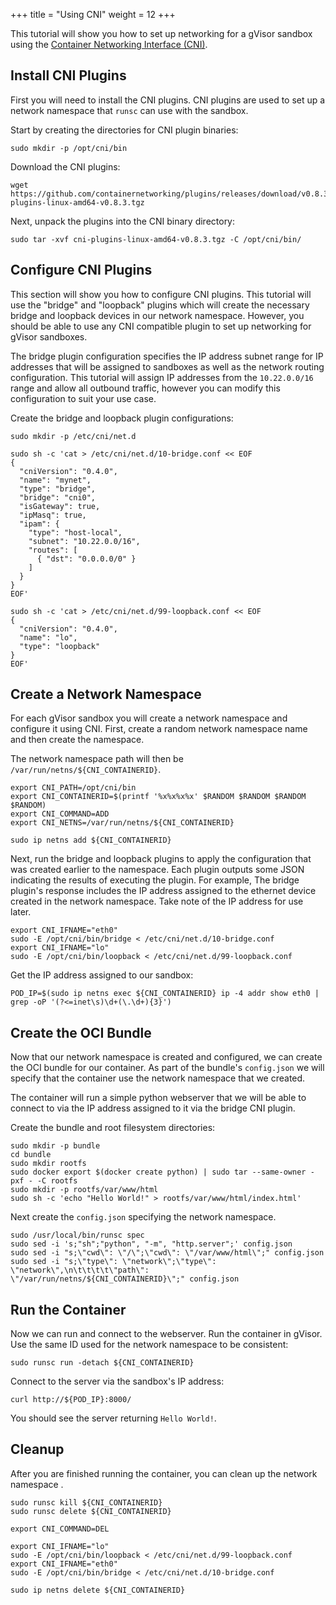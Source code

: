+++
title = "Using CNI"
weight = 12
+++

This tutorial will show you how to set up networking for a gVisor sandbox using
the [Container Networking Interface (CNI)](https://github.com/containernetworking/cni).

## Install CNI Plugins

First you will need to install the CNI plugins. CNI plugins are used to set up
a network namespace that `runsc` can use with the sandbox.

Start by creating the directories for CNI plugin binaries:

```
sudo mkdir -p /opt/cni/bin
```

Download the CNI plugins:

```
wget https://github.com/containernetworking/plugins/releases/download/v0.8.3/cni-plugins-linux-amd64-v0.8.3.tgz
```

Next, unpack the plugins into the CNI binary directory:

```
sudo tar -xvf cni-plugins-linux-amd64-v0.8.3.tgz -C /opt/cni/bin/
```

## Configure CNI Plugins

This section will show you how to configure CNI plugins. This tutorial will use
the "bridge" and "loopback" plugins which will create the necessary bridge and
loopback devices in our network namespace. However, you should be able to use
any CNI compatible plugin to set up networking for gVisor sandboxes.

The bridge plugin configuration specifies the IP address subnet range for IP
addresses that will be assigned to sandboxes as well as the network routing
configuration. This tutorial will assign IP addresses from the `10.22.0.0/16`
range and allow all outbound traffic, however you can modify this configuration
to suit your use case.

Create the bridge and loopback plugin configurations:

```
sudo mkdir -p /etc/cni/net.d

sudo sh -c 'cat > /etc/cni/net.d/10-bridge.conf << EOF
{
  "cniVersion": "0.4.0",
  "name": "mynet",
  "type": "bridge",
  "bridge": "cni0",
  "isGateway": true,
  "ipMasq": true,
  "ipam": {
    "type": "host-local",
    "subnet": "10.22.0.0/16",
    "routes": [
      { "dst": "0.0.0.0/0" }
    ]
  }
}
EOF'

sudo sh -c 'cat > /etc/cni/net.d/99-loopback.conf << EOF
{
  "cniVersion": "0.4.0",
  "name": "lo",
  "type": "loopback"
}
EOF'
```

## Create a Network Namespace

For each gVisor sandbox you will create a network namespace and configure it
using CNI. First, create a random network namespace name and then create
the namespace.

The network namespace path will then be `/var/run/netns/${CNI_CONTAINERID}`.

```
export CNI_PATH=/opt/cni/bin
export CNI_CONTAINERID=$(printf '%x%x%x%x' $RANDOM $RANDOM $RANDOM $RANDOM)
export CNI_COMMAND=ADD
export CNI_NETNS=/var/run/netns/${CNI_CONTAINERID}

sudo ip netns add ${CNI_CONTAINERID}
```

Next, run the bridge and loopback plugins to apply the configuration that was
created earlier to the namespace. Each plugin outputs some JSON indicating the
results of executing the plugin. For example, The bridge plugin's response
includes the IP address assigned to the ethernet device created in the network
namespace. Take note of the IP address for use later.

```
export CNI_IFNAME="eth0"
sudo -E /opt/cni/bin/bridge < /etc/cni/net.d/10-bridge.conf
export CNI_IFNAME="lo"
sudo -E /opt/cni/bin/loopback < /etc/cni/net.d/99-loopback.conf
```

Get the IP address assigned to our sandbox:

```
POD_IP=$(sudo ip netns exec ${CNI_CONTAINERID} ip -4 addr show eth0 | grep -oP '(?<=inet\s)\d+(\.\d+){3}')
```

## Create the OCI Bundle

Now that our network namespace is created and configured, we can create the OCI
bundle for our container. As part of the bundle's `config.json` we will specify
that the container use the network namespace that we created.

The container will run a simple python webserver that we will be able to
connect to via the IP address assigned to it via the bridge CNI plugin.

Create the bundle and root filesystem directories:

```
sudo mkdir -p bundle
cd bundle
sudo mkdir rootfs
sudo docker export $(docker create python) | sudo tar --same-owner -pxf - -C rootfs
sudo mkdir -p rootfs/var/www/html
sudo sh -c 'echo "Hello World!" > rootfs/var/www/html/index.html'
```

Next create the `config.json` specifying the network namespace.
```   
sudo /usr/local/bin/runsc spec
sudo sed -i 's;"sh";"python", "-m", "http.server";' config.json
sudo sed -i "s;\"cwd\": \"/\";\"cwd\": \"/var/www/html\";" config.json
sudo sed -i "s;\"type\": \"network\";\"type\": \"network\",\n\t\t\t\t\"path\": \"/var/run/netns/${CNI_CONTAINERID}\";" config.json
```

## Run the Container

Now we can run and connect to the webserver. Run the container in gVisor. Use
the same ID used for the network namespace to be consistent:

```
sudo runsc run -detach ${CNI_CONTAINERID}
```

Connect to the server via the sandbox's IP address:

```
curl http://${POD_IP}:8000/
```

You should see the server returning `Hello World!`.

## Cleanup

After you are finished running the container, you can clean up the network
namespace .

```
sudo runsc kill ${CNI_CONTAINERID}
sudo runsc delete ${CNI_CONTAINERID}

export CNI_COMMAND=DEL

export CNI_IFNAME="lo"
sudo -E /opt/cni/bin/loopback < /etc/cni/net.d/99-loopback.conf
export CNI_IFNAME="eth0"
sudo -E /opt/cni/bin/bridge < /etc/cni/net.d/10-bridge.conf

sudo ip netns delete ${CNI_CONTAINERID}
```
